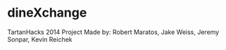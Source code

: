 dineXchange
===========

TartanHacks 2014 Project
Made by: Robert Maratos, Jake Weiss, Jeremy Sonpar, Kevin Reichek
